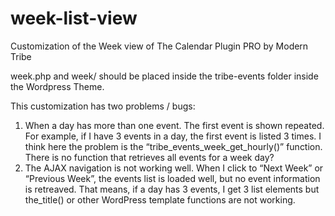 week-list-view
==============

Customization of the Week view of The Calendar Plugin PRO by Modern Tribe

week.php and week/ should be placed inside the tribe-events folder inside the Wordpress Theme.

This customization has two problems / bugs:

1. When a day has more than one event. The first event is shown repeated. For example, if I have 3 events in a day, the first event is listed 3 times. I think here the problem is the “tribe_events_week_get_hourly()” function. There is no function that retrieves all events for a week day?
2. The AJAX navigation is not working well. When I click to “Next Week” or “Previous Week”, the events list is loaded well, but no event information is retreaved. That means, if a day has 3 events, I get 3 list elements but the_title() or other WordPress template functions are not working.
